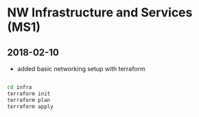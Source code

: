 # NW Infrastructure and Services (MS1)

## 2018-02-10

* added basic networking setup with terraform


```bash

cd infra
terraform init
terraform plan
terraform apply
```
